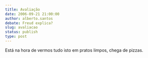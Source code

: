 ```yaml
---
title: Avaliação
date: 2006-09-21 21:00:00
author: alberto.santos
debate: Freud explica?
slug: avaliacao
status: publish 
type: post
---
```


Está na hora de vermos tudo isto em pratos limpos, chega de pizzas. 
